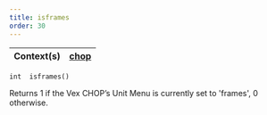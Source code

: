 ```yaml
---
title: isframes
order: 30
---
```

| Context(s) | [chop](../contexts/chop.html) |
| --- | --- |

`int  isframes()`

Returns 1 if the Vex CHOP’s Unit Menu is currently set to 'frames', 0
otherwise.
